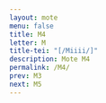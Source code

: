 ```yaml
---
layout: mote
menu: false
title: M4
letter: M
title-tei: "[/Miiii/]"
description: Mote M4
permalink: /M4/
prev: M3
next: M5
---
```


